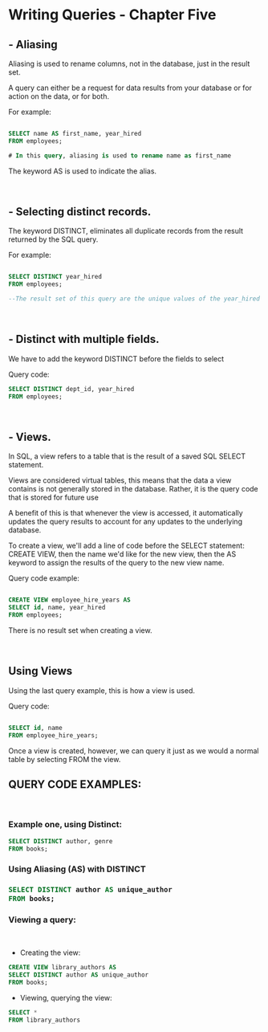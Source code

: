 <h1>Writing Queries - Chapter Five</h1>

<h2> - Aliasing </h2>

Aliasing is used to rename columns, not in the database, just in the result set.


A query can either be a request for data results from your database or for action on the data, or for both.

For example:

```SQL

SELECT name AS first_name, year_hired
FROM employees;

# In this query, aliasing is used to rename name as first_name

```
The keyword AS is used to indicate the alias.

<br>

<h2> - Selecting distinct records. </h2>

The keyword DISTINCT, eliminates all duplicate records from the result returned by the SQL query.

For example:

````SQL

SELECT DISTINCT year_hired
FROM employees;

--The result set of this query are the unique values of the year_hired field.


````

<br>

<h2> - Distinct with multiple fields. </h2>

We have to add the keyword DISTINCT before the fields to select

Query code:


````SQL
SELECT DISTINCT dept_id, year_hired
FROM employees;

````

<br>


<h2> - Views. </h2>

In SQL, a view refers to a table that is the result of a saved SQL SELECT statement.

Views are considered virtual tables, this means that the data a view contains is not generally stored in the database. Rather, it is the query code that is stored for future use

A benefit of this is that whenever the view is accessed, it automatically updates the query results to account for any updates to the underlying database.

To create a view, we'll add a line of code before the SELECT statement: CREATE VIEW, then the name we'd like for the new view, then the AS keyword to assign the results of the query to the new view name.


Query code example:

````SQL

CREATE VIEW employee_hire_years AS
SELECT id, name, year_hired
FROM employees;

````
There is no result set when creating a view.


<br>

<h2> Using Views </h2>

Using the last query example, this is how a view is used.

Query code:

````SQL

SELECT id, name
FROM employee_hire_years;

````

Once a view is created, however, we can query it just as we would a normal table by selecting FROM the view.


<h2> QUERY CODE EXAMPLES: </h2>

<br>

<h3> Example one, using Distinct: </h3>


````SQL
SELECT DISTINCT author, genre
FROM books;

````

<h3> Using Aliasing (AS) with DISTINCT <h3>

```SQL
SELECT DISTINCT author AS unique_author
FROM books;

```

<h3> Viewing a query: </h3>

<br>

- Creating the view:

````SQL
CREATE VIEW library_authors AS
SELECT DISTINCT author AS unique_author
FROM books;

````
- Viewing, querying the view:

````SQL
SELECT * 
FROM library_authors
````